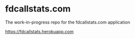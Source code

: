 # fdcallstats.com
The work-in-progress repo for the fdcallstats.com application

<https://fdcallstats.herokuapp.com>